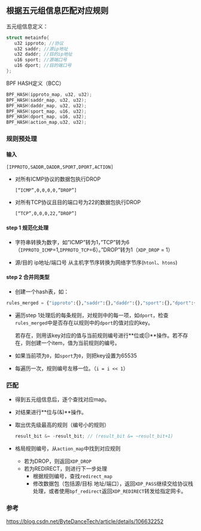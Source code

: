 ## 根据五元组信息匹配对应规则

五元组信息定义：

```c
struct metainfo{
   u32 ipproto; //协议
   u32 saddr; //源ip地址
   u32 daddr; //目的ip地址
   u16 sport; //源端口号
   u16 dport; //目的端口号
};
```

BPF HASH定义（BCC）

```c
BPF_HASH(ipproto_map, u32, u32);
BPF_HASH(saddr_map, u32, u32);
BPF_HASH(daddr_map, u32, u32);
BPF_HASH(sport_map, u16, u32);
BPF_HASH(dport_map, u16, u32);
BPF_HASH(action_map,u32, u32);
```

### 规则预处理

#### 输入

`[IPPROTO,SADDR,DADDR,SPORT,DPORT,ACTION]`

- 对所有ICMP协议的数据包执行DROP

  `[“ICMP”,0,0,0,0,”DROP”]`

- 对所有TCP协议且目的端口号为22的数据包执行DROP

  `[“TCP”,0,0,0,22,”DROP”]`

#### step 1 规范化处理

- 字符串转换为数字，如”ICMP”转为1，”TCP”转为6（`IPPROTO_ICMP`=1,`IPPROTO_TCP`=6）。”DROP”转为1（`XDP_DROP` = 1）

- 源/目的 ip地址/端口号 从主机字节序转换为网络字节序(`htonl`、`htons`)

#### step 2 合并同类型

- 创建一个hash表，如：
```python
rules_merged = {"ipproto":{},"saddr":{},"daddr":{},"sport":{},"dport":{},"action":{}}
```
- 遍历step 1处理后的每条规则，对规则中的每一项，如`dport`，检查`rules_merged`中是否存在以规则中的`dport`的值对应的key。

  若存在，则用该key对应的值与当前规则编号进行**位或(|)**操作。若不存在，则创建一个item，值为当前规则的编号。

- 如果当前项为`0`，如`sport`为`0`，则把key设置为65535

- 每遍历一次，规则编号左移一位。（`i = i << 1`）

### 匹配

- 得到五元组信息后，逐个查找对应map。

- 对结果进行**位与(&)**操作。

- 取出优先级最高的规则（编号小的规则）

  ```c
  result_bit &= -result_bit; // (result_bit &= ~result_bit+1)
  ```

- 格局规则编号，从`action_map`中找到对应规则

  - 若为DROP，则返回`XDP_DROP`
  - 若为REDIRECT，则进行下一步处理
    - 根据规则编号，查找`redirect_map`
    - 修改数据包（包括源/目标 地址/端口），返回`XDP_PASS`继续交给协议栈处理，或者使用`bpf_redirect`返回`XDP_REDIRECT`转发给指定网卡。

### 参考

https://blog.csdn.net/ByteDanceTech/article/details/106632252
